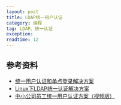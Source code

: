 ```yaml
---
layout: post
title: LDAP统一用户认证
category: 编程
tag: LDAP、统一认证
exception: 
readtime: 12
---
```


## 参考资料
* [统一用户认证和单点登录解决方案](https://www.cnblogs.com/mfc-itblog/p/5234412.html)
* [Linux下LDAP统一认证解决方案](http://blog.csdn.net/qq_27376871/article/details/51163337)
* [中小公司员工统一用户认证方案（视频版）](https://zhuanlan.zhihu.com/p/21364666)